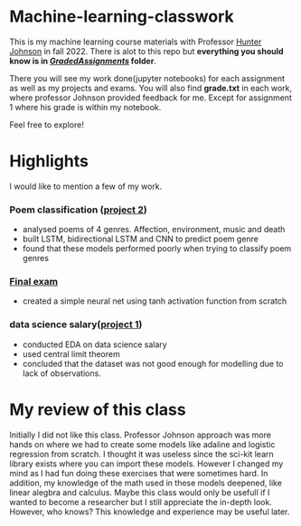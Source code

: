 # Machine-learning-classwork
This is my machine learning course materials with Professor [Hunter Johnson](https://www.linkedin.com/in/hunter-johnson-5114488/) in fall 2022.
There is alot to this repo but **everything you should know is in [_GradedAssignments_](GradedAssignments) folder**. 

There you will see my work done(jupyter notebooks) for each assignment as well as my projects and exams. You will also find **grade.txt** in each work, where professor Johnson provided feedback for me. Except for assignment 1 where his grade is within my notebook.

Feel free to explore!

# Highlights
I would like to mention a few of my work.
### Poem classification ([project 2](GradedAssignments/Project2))
* analysed poems of 4 genres. Affection, environment, music and death
* built LSTM, bidirectional LSTM and CNN to predict poem genre
* found that these models performed poorly when trying to classify poem genres
### [Final exam](GradedAssignments/FinalExam) 
* created a simple neural net using tanh activation function from scratch
### data science salary([project 1](GradedAssignments/Proj1)) 
* conducted EDA on data science salary
* used central limit theorem
* concluded that the dataset was not good enough for modelling due to lack of observations.

# My review of this class
Initially I did not like this class. Professor Johnson approach was more hands on where we had to create some models like adaline and logistic regression from scratch. I thought it was useless since
the sci-kit learn library exists where you can import these models. However I changed my mind as I had fun doing these exercises that were sometimes hard. In addition, my knowledge of the math used in these models deepened, like linear alegbra and calculus. Maybe this class would only be usefull if I wanted to become a researcher but I still appreciate the in-depth look. 
However, who knows? This knowledge and experience may be useful later.
